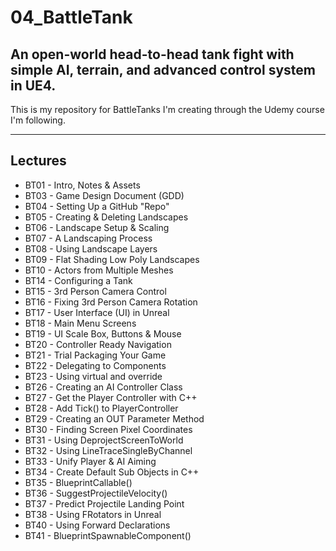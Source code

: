 # 04_BattleTank
An open-world head-to-head tank fight with simple AI, terrain, and advanced control system in UE4.
---
This is my repository for BattleTanks I'm creating through the Udemy course I'm following.

---
## Lectures
* BT01 - Intro, Notes & Assets
* BT03 - Game Design Document (GDD)
* BT04 - Setting Up a GitHub "Repo"
* BT05 - Creating & Deleting Landscapes
* BT06 - Landscape Setup & Scaling
* BT07 - A Landscaping Process
* BT08 - Using Landscape Layers
* BT09 - Flat Shading Low Poly Landscapes
* BT10 - Actors from Multiple Meshes
* BT14 - Configuring a Tank
* BT15 - 3rd Person Camera Control
* BT16 - Fixing 3rd Person Camera Rotation
* BT17 - User Interface (UI) in Unreal
* BT18 - Main Menu Screens
* BT19 - UI Scale Box, Buttons & Mouse
* BT20 - Controller Ready Navigation
* BT21 - Trial Packaging Your Game
* BT22 - Delegating to Components
* BT23 - Using virtual and override
* BT26 - Creating an AI Controller Class
* BT27 - Get the Player Controller with C++
* BT28 - Add Tick() to PlayerController
* BT29 - Creating an OUT Parameter Method
* BT30 - Finding Screen Pixel Coordinates
* BT31 - Using DeprojectScreenToWorld
* BT32 - Using LineTraceSingleByChannel
* BT33 - Unify Player & AI Aiming
* BT34 - Create Default Sub Objects in C++
* BT35 - BlueprintCallable()
* BT36 - SuggestProjectileVelocity()
* BT37 - Predict Projectile Landing Point
* BT38 - Using FRotators in Unreal
* BT40 - Using Forward Declarations
* BT41 - BlueprintSpawnableComponent()